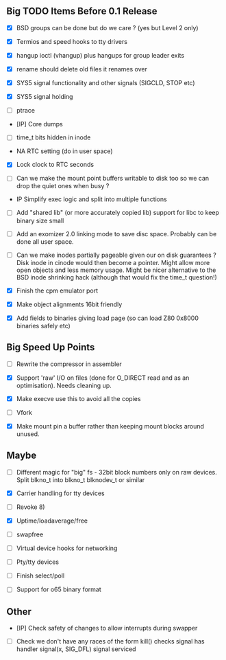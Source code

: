 Big TODO Items Before 0.1 Release
---------------------------------

- [x]   BSD groups can be done but do we care ? (yes but Level 2 only)

- [x]	Termios and speed hooks to tty drivers

- [x]	hangup ioctl (vhangup) plus hangups for group leader exits

- [x]	rename should delete old files it renames over

- [x]	SYS5 signal functionality and other signals (SIGCLD, STOP etc)

- [x]	SYS5 signal holding

- [ ]	ptrace

- [IP]	Core dumps

- [ ]	time_t bits hidden in inode

- NA	RTC setting (do in user space)

- [x]	Lock clock to RTC seconds

- [ ]	Can we make the mount point buffers writable to disk too so we can
	drop the quiet ones when busy ?

- IP	Simplify exec logic and split into multiple functions

- [ ]	Add "shared lib" (or more accurately copied lib) support for libc
	to keep binary size small

- [ ]	Add an exomizer 2.0 linking mode to save disc space. Probably
	can be done all user space.

- [ ]	Can we make inodes partially pageable given our on disk guarantees ?
	Disk inode in cinode would then become a pointer. Might allow more open
	objects and less memory usage. Might be nicer alternative to the BSD
	inode shrinking hack (although that would fix the time_t question!)

- [x]	Finish the cpm emulator port

- [x]	Make object alignments 16bit friendly

- [x]	Add fields to binaries giving load page (so can load Z80 0x8000
	binaries safely etc)

Big Speed Up Points
-------------------

- [ ]	Rewrite the compressor in assembler

- [x]	Support 'raw' I/O on files	(done for O_DIRECT read and as an
	optimisation). Needs cleaning up.

- [x]	Make execve use this to avoid all the copies

- [ ]	Vfork

- [x]	Make mount pin a buffer rather than keeping mount blocks around
	unused.

Maybe
-----
- [ ]	Different magic for "big" fs - 32bit block numbers only on raw
	devices. Split blkno_t into blkno_t blknodev_t or similar

- [x]	Carrier handling for tty devices

- [ ]	Revoke 8)

- [x]	Uptime/loadaverage/free

- [ ]	swapfree

- [ ]	Virtual device hooks for networking

- [ ]	Pty/tty devices

- [ ]	Finish select/poll

- [ ]	Support for o65 binary format

Other
-----
- [IP]	Check safety of changes to allow interrupts during swapper

- [ ]	Check we don't have any races of the form
	kill()
		checks signal has handler
	signal(x, SIG_DFL)
		signal serviced
